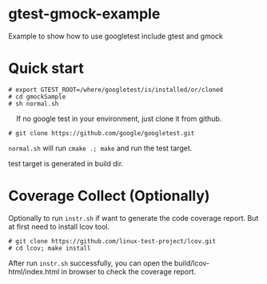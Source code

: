 # gtest-gmock-example
Example to show how to use googletest include gtest and gmock

# Quick start

    # export GTEST_ROOT=/where/googletest/is/installed/or/cloned
    # cd gmockSample
    # sh normal.sh
    
If no google test in your environment, just clone it from github.
    
    # git clone https://github.com/google/googletest.git

`normal.sh` will run `cmake .; make` and run the test target.

test target is generated in build dir.

# Coverage Collect (Optionally)
Optionally to run `instr.sh` if want to generate the code coverage report. But at first need to install lcov tool.

    # git clone https://github.com/linux-test-project/lcov.git 
    # cd lcov; make install

After run `instr.sh` successfully, you can open the build/lcov-html/index.html in browser to check the coverage report.
